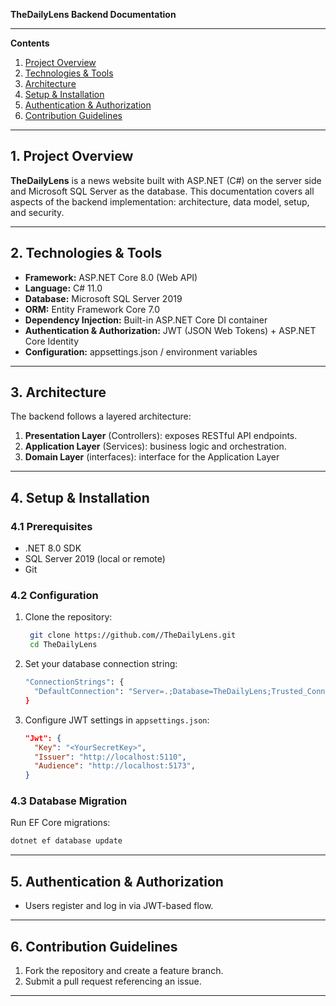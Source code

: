 **TheDailyLens Backend Documentation**

---

**Contents**

1. [Project Overview](#1-project-overview)
2. [Technologies & Tools](#2-technologies--tools)
3. [Architecture](#3-architecture)
4. [Setup & Installation](#4-setup--installation)
5. [Authentication & Authorization](#5-authentication--authorization)
6. [Contribution Guidelines](#6-contribution-guidelines)

---

## 1. Project Overview

**TheDailyLens** is a news website built with ASP.NET (C#) on the server side and Microsoft SQL Server as the database. This documentation covers all aspects of the backend implementation: architecture, data model, setup, and security.

---

## 2. Technologies & Tools

* **Framework:** ASP.NET Core 8.0 (Web API)
* **Language:** C# 11.0
* **Database:** Microsoft SQL Server 2019
* **ORM:** Entity Framework Core 7.0
* **Dependency Injection:** Built-in ASP.NET Core DI container
* **Authentication & Authorization:** JWT (JSON Web Tokens) + ASP.NET Core Identity
* **Configuration:** appsettings.json / environment variables

---

## 3. Architecture

The backend follows a layered architecture:

1. **Presentation Layer** (Controllers): exposes RESTful API endpoints.
2. **Application Layer** (Services): business logic and orchestration.
3. **Domain Layer** (interfaces): interface for the Application Layer

---

## 4. Setup & Installation

### 4.1 Prerequisites

* .NET 8.0 SDK
* SQL Server 2019 (local or remote)
* Git

### 4.2 Configuration

1. Clone the repository:

   ```bash
    git clone https://github.com//TheDailyLens.git
    cd TheDailyLens
   ```

2. Set your database connection string:
   ```bash
   "ConnectionStrings": {
     "DefaultConnection": "Server=.;Database=TheDailyLens;Trusted_Connection=True;"
   } 
   ````
 
3. Configure JWT settings in `appsettings.json`:

   ```json
   "Jwt": {
     "Key": "<YourSecretKey>",
     "Issuer": "http://localhost:5110",
     "Audience": "http://localhost:5173",
   }
   ```

### 4.3 Database Migration

Run EF Core migrations:
  
  ```bash
  dotnet ef database update
  ```

---

## 5. Authentication & Authorization

* Users register and log in via JWT-based flow.

---

## 6. Contribution Guidelines

1. Fork the repository and create a feature branch.
2. Submit a pull request referencing an issue.

---
